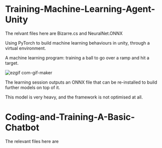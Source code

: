 # Training-Machine-Learning-Agent-Unity

The relvant files here are Bizarre.cs and NeuralNet.ONNX

Using PyTorch to build machine learning behaviours in unity, through a virtual environment.

A machine learning program: training a ball to go over a ramp and hit a target.

![ezgif com-gif-maker](https://user-images.githubusercontent.com/73109076/105433174-0b805c00-5c51-11eb-95e1-afcb616b17cf.gif)

The learning session outputs an ONNX file that can be re-installed to build further models on top of it.

This model is very heavy, and the framework is not optimised at all.

# Coding-and-Training-A-Basic-Chatbot

The relevant files here are 
